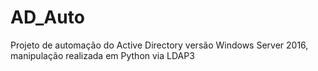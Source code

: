 # AD_Auto
Projeto de automação do Active Directory versão Windows Server 2016, manipulação realizada em Python via LDAP3
